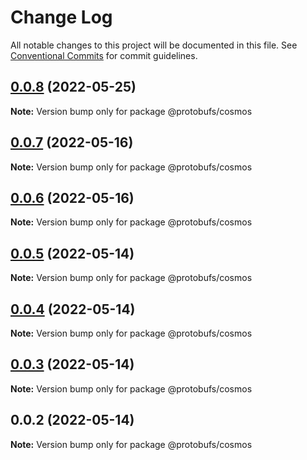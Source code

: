 # Change Log

All notable changes to this project will be documented in this file.
See [Conventional Commits](https://conventionalcommits.org) for commit guidelines.

## [0.0.8](https://github.com/cosmology-finance/proto-registry/compare/@protobufs/cosmos@0.0.7...@protobufs/cosmos@0.0.8) (2022-05-25)

**Note:** Version bump only for package @protobufs/cosmos





## [0.0.7](https://github.com/cosmology-finance/proto-registry/compare/@protobufs/cosmos@0.0.6...@protobufs/cosmos@0.0.7) (2022-05-16)

**Note:** Version bump only for package @protobufs/cosmos





## [0.0.6](https://github.com/cosmology-finance/proto-registry/compare/@protobufs/cosmos@0.0.5...@protobufs/cosmos@0.0.6) (2022-05-16)

**Note:** Version bump only for package @protobufs/cosmos





## [0.0.5](https://github.com/cosmology-finance/proto-registry/compare/@protobufs/cosmos@0.0.4...@protobufs/cosmos@0.0.5) (2022-05-14)

**Note:** Version bump only for package @protobufs/cosmos





## [0.0.4](https://github.com/cosmology-finance/proto-registry/compare/@protobufs/cosmos@0.0.3...@protobufs/cosmos@0.0.4) (2022-05-14)

**Note:** Version bump only for package @protobufs/cosmos





## [0.0.3](https://github.com/cosmology-finance/proto-registry/compare/@protobufs/cosmos@0.0.2...@protobufs/cosmos@0.0.3) (2022-05-14)

**Note:** Version bump only for package @protobufs/cosmos





## 0.0.2 (2022-05-14)

**Note:** Version bump only for package @protobufs/cosmos
